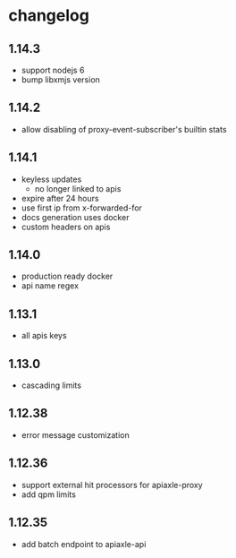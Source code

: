 changelog
=========

1.14.3
------
- support nodejs 6
- bump libxmjs version

1.14.2
------
- allow disabling of proxy-event-subscriber's builtin stats

1.14.1
------
- keyless updates
  - no longer linked to apis
 - expire after 24 hours
  - use first ip from x-forwarded-for
- docs generation uses docker
- custom headers on apis


1.14.0
------
- production ready docker
- api name regex

1.13.1
------
- all apis keys

1.13.0
-------
- cascading limits

1.12.38
-------
- error message customization

1.12.36
-------
- support external hit processors for apiaxle-proxy
- add qpm limits

1.12.35
-------
- add batch endpoint to apiaxle-api
